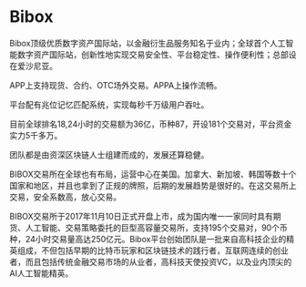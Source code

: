 # 

# Bibox

Bibox顶级优质数字资产国际站，以金融衍生品服务知名于业内；全球首个人工智能数字资产国际站，创新性地实现交易安全性、平台稳定性、操作便利性；总部设在爱沙尼亚。

APP上支持现货、合约、OTC场外交易。APPA上操作流畅。

平台配有兆位记忆匹配系统，实现每秒千万级用户吞吐。

目前全球排名18,24小时的交易额为36亿，币种87，开设181个交易对，平台资金实力5千多万。

团队都是由资深区块链人士组建而成的，发展还算稳健。

BIBOX交易所在全球也有布局，运营中心在美国。加拿大、新加坡、韩国等数十个国家和地区，并且也拿到了正规的牌照，后期的发展趋势是很好的。在这交易所上交易，安全系数高，放心交易。

BIBOX交易所于2017年11月10日正式开盘上市，成为国内唯一一家同时具有期货、人工智能、交易策略委托的巨型高容量交易所，支持195个交易对，90个币种，24小时交易量高达250亿元。Bibox平台创始团队是一批来自高科技企业的精英组成，不但包括早期的比特币玩家和区块链技术的践行者，互联网连续的创业者，而且包括传统金融交易市场的从业者，高科技天使投资VC，以及业内顶尖的AI人工智能精英。



